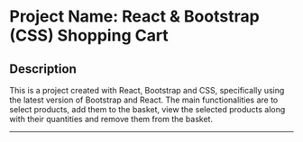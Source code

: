 # Project Name: React & Bootstrap (CSS) Shopping Cart

## Description

This is a project created with React, Bootstrap and CSS, specifically using the latest version of Bootstrap and React. The main functionalities are to select products, add them to the basket, view the selected products along with their quantities and remove them from the basket.

---
